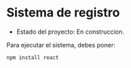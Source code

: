 <h1> Sistema de registro</h1>

- Estado del proyecto: En construccion.

 Para ejecutar el sistema, debes poner: 

 ```npm install react```
